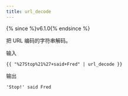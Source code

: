 ```yaml
---
title: url_decode
---
```


{% since %}v6.1.0{% endsince %}

把 URL 编码的字符串解码。

输入
```liquid
{{ "%27Stop%21%27+said+Fred" | url_decode }}
```

输出
```text
'Stop!' said Fred
```
